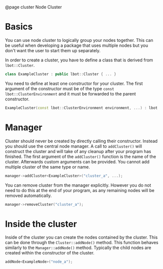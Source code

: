 @page cluster Node Cluster

# Basics
You can use node cluster to logically group your nodes together. This can be useful when developing a package that uses multiple nodes but you don't want the user to start them up separately.

In order to create a cluster, you have to define a class that is derived from `lbot::Cluster`.
```cpp
class ExampleCluster : public lbot::Cluster { ... }
```
You need to define at least one constructor for your cluster. The first argument of the constructor must be of the type `const lbot::ClusterEnvironment` and it must be forwarded to the parent constructor.
```cpp
ExampleCluster(const lbot::ClusterEnvironment environment, ...) : lbot::Cluster(environment) {}
```

# Manager
Cluster should never be created by directly calling their constructor. Instead you should use the central node manager. A call to `addCluster()` will construct the cluster and will take of any cleanup after your program has finished. The first argument of the `addCluster()` function is the name of the cluster. Afterwards custom arguments can be provided. You cannot add multiple cluster of the same type or name.
```cpp
manager->addCluster<ExampleCluster>("cluster_a", ...);
```
You can remove cluster from the manager explicitly. However you do not need to do this at the end of your program, as any remaining nodes will be removed automatically.
```cpp
manager->removeCluster("cluster_a");
```

# Inside the cluster
Inside of the cluster you can create the nodes contained by the cluster. This can be done through the `Cluster::addNode()` method. This function behaves similarly to the `Manager::addNode()` method. Typically the child nodes are created within the constructor of the cluster.
```cpp
addNode<ExampleNode>("node_a");
```